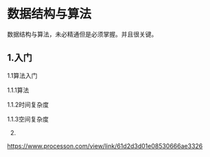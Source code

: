 # 数据结构与算法

数据结构与算法，未必精通但是必须掌握。并且很关键。

## 1.入门

1.1算法入门

1.1.1算法

1.1.2时间复杂度

1.1.3空间复杂度

2.

https://www.processon.com/view/link/61d2d3d01e08530666ae3326